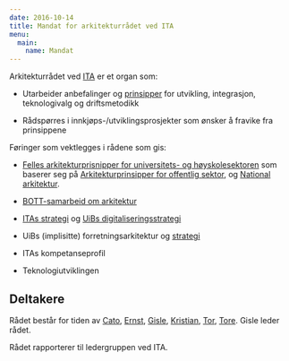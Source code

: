```yaml
---
date: 2016-10-14
title: Mandat for arkitekturrådet ved ITA
menu:
  main:
    name: Mandat
---
```



Arkitekturrådet ved [ITA](http://www.uib.no/it) er et organ som:

* Utarbeider anbefalinger og [prinsipper](../prinsipp/) for utvikling, integrasjon, teknologivalg og driftsmetodikk

* Rådspørres i innkjøps-/utviklingsprosjekter som ønsker å fravike fra prinsippene

<!--more-->

Føringer som vektlegges i rådene som gis:

* [Felles arkitekturprisnipper for universitets- og høyskolesektoren](https://www.uninett.no/arkitektur)
som baserer seg på [Arkitekturprinsipper for offentlig sektor](https://www.difi.no/artikkel/2016/01/overordnede-it-arkitekturprinsipper),
og [National arkitektur](https://www.difi.no/fagomrader-og-tjenester/digitalisering-og-samordning/nasjonal-arkitektur).

* [BOTT-samarbeid om arkitektur](https://www.bott-samarbeidet.no/it-bott/fellestiltak/arkitekturutvalg/)

* [ITAs strategi](https://it.uib.no/ITAs_strategi_2015-2020,_Styringspyramiden) og [UiBs digitaliseringsstrategi](http://ekstern.filer.uib.no/ledelse/digitaliseringsstrategi_2016-22.pdf)

* UiBs (implisitte) forretningsarkitektur og [strategi](http://www.uib.no/strategi)

* ITAs kompetanseprofil

* Teknologiutviklingen

## Deltakere

Rådet består for tiden av
[Cato](http://www.uib.no/user/uib/edpck),
[Ernst](http://www.uib.no/personer/Ernst.Pedersen),
[Gisle](http://www.uib.no/user/uib/gaa041),
[Kristian](http://www.uib.no/user/uib/st08187),
[Tor](http://www.uib.no/user/uib/edpto),
[Tore](http://www.uib.no/personer/Tore.Burheim).
Gisle leder rådet.

Rådet rapporterer til ledergruppen ved ITA.
